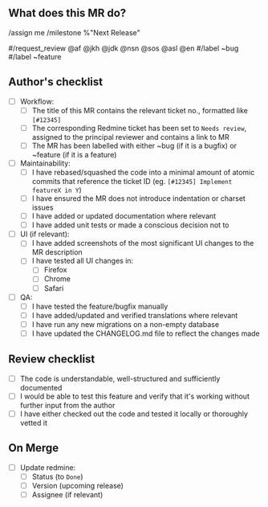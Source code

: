 ## What does this MR do?
<!--
Describe what this MR is about AND how to test it.
Include any points that reviewers should pay special attention to.

If any UI changes have been made, please include screenshots.
-->

<!-- sets current user as assignee -->
/assign me
/milestone %"Next Release"
<!-- Other recommended quick actions (remove # to apply and delete unwanted actions): -->
#/request_review @af @jkh @jdk @nsn @sos @asl @en
#/label ~bug
#/label ~feature

## Author's checklist
<!--
MRs must be marked as WIP until all checkboxes have been filled.
Checkboxes can be pre-filled before submitting the MR by replacing
[ ] with [x],
-->
- [ ] Workflow:
    - [ ] The title of this MR contains the relevant ticket no., formatted like `[#12345]`
    - [ ] The corresponding Redmine ticket has been set to `Needs review`, assigned to the principal reviewer and contains a link to MR
    - [ ] The MR has been labelled with either ~bug (if it is a bugfix) or ~feature (if it is a feature)
- [ ] Maintainability:
    - [ ] I have rebased/squashed the code into a minimal amount of atomic commits that reference the ticket ID (eg. `[#12345] Implement featureX in Y`)
    - [ ] I have ensured the MR does not introduce indentation or charset issues
    - [ ] I have added or updated documentation where relevant
    - [ ] I have added unit tests or made a conscious decision not to
- [ ] UI (if relevant):
    - [ ] I have added screenshots of the most significant UI changes to the MR description
    - [ ] I have tested all UI changes in:
        - [ ] Firefox
        - [ ] Chrome
        - [ ] Safari
- [ ] QA:
    - [ ] I have tested the feature/bugfix manually
    - [ ] I have added/updated and verified translations where relevant
    - [ ] I have run any new migrations on a non-empty database
    - [ ] I have updated the CHANGELOG.md file to reflect the changes made

## Review checklist

- [ ] The code is understandable, well-structured and sufficiently documented
- [ ] I would be able to test this feature and verify that it's working without further input from the author
- [ ] I have either checked out the code and tested it locally or thoroughly vetted it

## On Merge
- [ ] Update redmine:
    - [ ] Status (to `Done`)
    - [ ] Version (upcoming release)
    - [ ] Assignee (if relevant)
